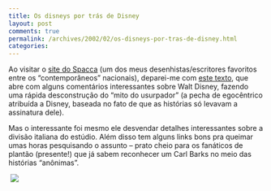 ```yaml
---
title: Os disneys por trás de Disney
layout: post
comments: true
permalink: /archives/2002/02/os-disneys-por-tras-de-disney.html
categories:
---
```

Ao visitar o [site do Spacca][1] (um dos meus desenhistas/escritores favoritos entre os &#8220;contemporâneos&#8221; nacionais), deparei-me com <a href="http://www.spaccatutto.com.br/mestres/mickey.htm" >este texto</a>, que abre com alguns comentários interessantes sobre Walt Disney, fazendo uma rápida desconstrução do &#8220;mito do usurpador&#8221; (a pecha de egocêntrico atribuída a Disney, baseada no fato de que as histórias só levavam a assinatura dele).

Mas o interessante foi mesmo ele desvendar detalhes interessantes sobre a divisão italiana do estúdio. Além disso tem alguns links bons pra queimar umas horas pesquisando o assunto &#8211; prato cheio para os fanáticos de plantão (presente!) que já sabem reconhecer um Carl Barks no meio das histórias &#8220;anônimas&#8221;.<table class=mensagem width=100% border=0 cellpadding=0 cellspacing=4 width-93>

<img src="//chester.me/img/blig/bone1y.gif" hspace=4 align="left" border=0></p>

 [1]: http://www.spaccatutto.com.br
